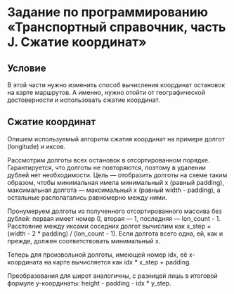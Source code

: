 # Задание по программированию «Транспортный справочник, часть J. Сжатие координат»

## Условие

В этой части нужно изменить способ вычисления координат остановок на карте маршрутов. А именно, нужно отойти от географической достоверности и использовать сжатие координат.

## Сжатие координат

Опишем используемый алгоритм сжатия координат на примере долгот (longitude) и иксов.

Рассмотрим долготы всех остановок в отсортированном порядке. Гарантируется, что долготы не повторяются, поэтому в удалении дублей нет необходимости. Цель — отобразить долготы на схеме таким образом, чтобы минимальная имела минимальный x (равный padding), максимальная долгота — максимальный x (равный width - padding), а остальные располагались равномерно между ними.

Пронумеруем долготы из полученного отсортированного массива без дублей: первая имеет номер 0, вторая — 1, последняя — lon_count - 1. Расстояние между иксами соседних долгот вычислим как x_step = (width - 2 * padding) / (lon_count - 1). Если долгота всего одна, ей, как и прежде, должен соответствовать минимальный x.

Теперь для произвольной долготы, имеющей номер idx, её x-координата на карте вычисляется как idx * x_step + padding.

Преобразования для широт аналогичны, с разницей лишь в итоговой формуле y-координаты: height - padding - idx * y_step.
